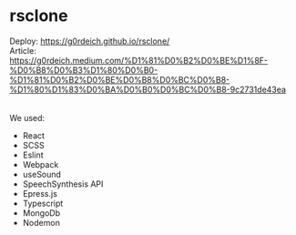 # rsclone
Deploy: https://g0rdeich.github.io/rsclone/  
Article: https://g0rdeich.medium.com/%D1%81%D0%B2%D0%BE%D1%8F-%D0%B8%D0%B3%D1%80%D0%B0-%D1%81%D0%B2%D0%BE%D0%B8%D0%BC%D0%B8-%D1%80%D1%83%D0%BA%D0%B0%D0%BC%D0%B8-9c2731de43ea  

######  
We used:  
* React
* SCSS
* Eslint
* Webpack
* useSound
* SpeechSynthesis API
* Epress.js
* Typescript
* MongoDb
* Nodemon
